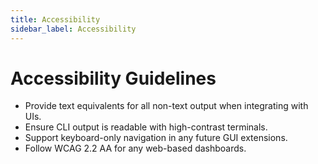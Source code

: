 ```yaml
---
title: Accessibility
sidebar_label: Accessibility
---
```


# Accessibility Guidelines

- Provide text equivalents for all non-text output when integrating with UIs.
- Ensure CLI output is readable with high-contrast terminals.
- Support keyboard-only navigation in any future GUI extensions.
- Follow WCAG 2.2 AA for any web-based dashboards.
